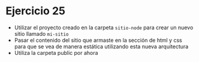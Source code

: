 # Ejercicio 25

* Utilizar el proyecto creado en la carpeta `sitio-node` para crear un nuevo sitio llamado `mi-sitio`
* Pasar el contenido del sitio que armaste en la sección de html y css para que se vea de manera estática utilizando esta nueva arquitectura
* Utiliza la carpeta public por ahora